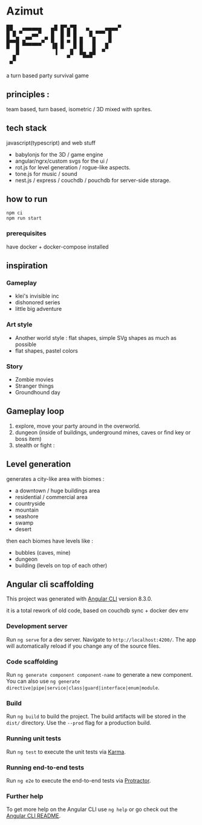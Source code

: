 # Azimut

<pre>
██   ▄▄▄▄▄▄   ▄█ █▀▄▀█   ▄     ▄▄▄▄▀ 
█ █ ▀   ▄▄▀   █  █ █ █    █ ▀▀▀ █    
█▄▄█ ▄▀▀   ▄▀ █  █ ▄ █ █   █    █    
█  █ ▀▀▀▀▀▀   ▐█ █   █ █   █   █     
   █           ▐    █  █▄ ▄█  ▀      
  █                ▀    ▀▀▀          
 ▀                                   
</pre>

a turn based party survival game

## principles :

team based, turn based, isometric / 3D mixed with sprites.

## tech stack

javascript(typescript) and web stuff

- babylonjs for the 3D / game engine 
- angular/ngrx/custom svgs for the ui / 
- rot.js for level generation / rogue-like aspects.
- tone.js for music / sound
- nest.js / express / couchdb / pouchdb for server-side storage.

## how to run

    npm ci
    npm run start

### prerequisites
have docker + docker-compose installed

## inspiration

### Gameplay

- klei's invisible inc
- dishonored series
- little big adventure

### Art style

- Another world style : flat shapes, simple SVg shapes as much as possible
- flat shapes, pastel colors

### Story

- Zombie movies
- Stranger things
- Groundhound day

## Gameplay loop

1. explore, move your party around in the overworld.
2. dungeon (inside of buildings, underground mines, caves or find key or boss item)
3. stealth or fight :

## Level generation

generates a city-like area with biomes :

* a downtown / huge buildings area
* residential / commercial area
* countryside
* mountain
* seashore
* swamp
* desert

then each biomes have levels like :

* bubbles (caves, mine)
* dungeon
* building (levels on top of each other)

## Angular cli scaffolding

This project was generated with [Angular CLI](https://github.com/angular/angular-cli) version 8.3.0.

it is a total rework of old code, based on couchdb sync + docker dev env

### Development server

Run `ng serve` for a dev server. Navigate to `http://localhost:4200/`. The app will automatically reload if you change any of the source files.

### Code scaffolding

Run `ng generate component component-name` to generate a new component. You can also use `ng generate directive|pipe|service|class|guard|interface|enum|module`.

### Build

Run `ng build` to build the project. The build artifacts will be stored in the `dist/` directory. Use the `--prod` flag for a production build.

### Running unit tests

Run `ng test` to execute the unit tests via [Karma](https://karma-runner.github.io).

### Running end-to-end tests

Run `ng e2e` to execute the end-to-end tests via [Protractor](http://www.protractortest.org/).

### Further help

To get more help on the Angular CLI use `ng help` or go check out the [Angular CLI README](https://github.com/angular/angular-cli/blob/master/README.md).